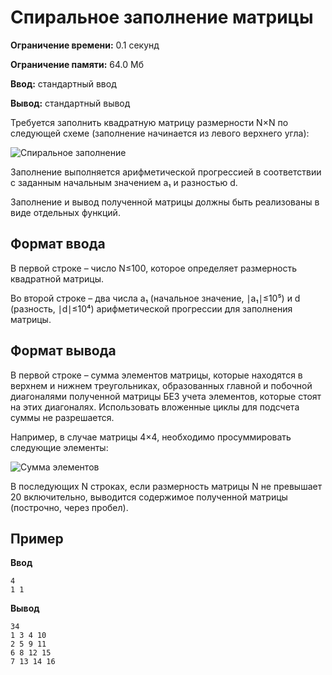 # Спиральное заполнение матрицы

**Ограничение времени:** 0.1 секунд

**Ограничение памяти:** 64.0 Мб

**Ввод:** стандартный ввод

**Вывод:** стандартный вывод

Требуется заполнить квадратную матрицу размерности N×N по следующей схеме (заполнение начинается из левого верхнего угла):

![Спиральное заполнение](alt)

Заполнение выполняется арифметической прогрессией в соответствии с заданным начальным значением a₁ и разностью d.

Заполнение и вывод полученной матрицы должны быть реализованы в виде отдельных функций.

## Формат ввода

В первой строке – число N≤100, которое определяет размерность квадратной матрицы.

Во второй строке – два числа a₁ (начальное значение, ∣a₁∣≤10⁵) и d (разность, ∣d∣≤10⁴) арифметической прогрессии для заполнения матрицы.

## Формат вывода

В первой строке – сумма элементов матрицы, которые находятся в верхнем и нижнем треугольниках, образованных главной и побочной диагоналями полученной матрицы БЕЗ учета элементов, которые стоят на этих диагоналях. Использовать вложенные циклы для подсчета суммы не разрешается.

Например, в случае матрицы 4×4, необходимо просуммировать следующие элементы:

![Сумма элементов](alt)

В последующих N строках, если размерность матрицы N не превышает 20 включительно, выводится содержимое полученной матрицы (построчно, через пробел).

## Пример

**Ввод**
```
4
1 1
```

**Вывод**
```
34
1 3 4 10
2 5 9 11
6 8 12 15
7 13 14 16